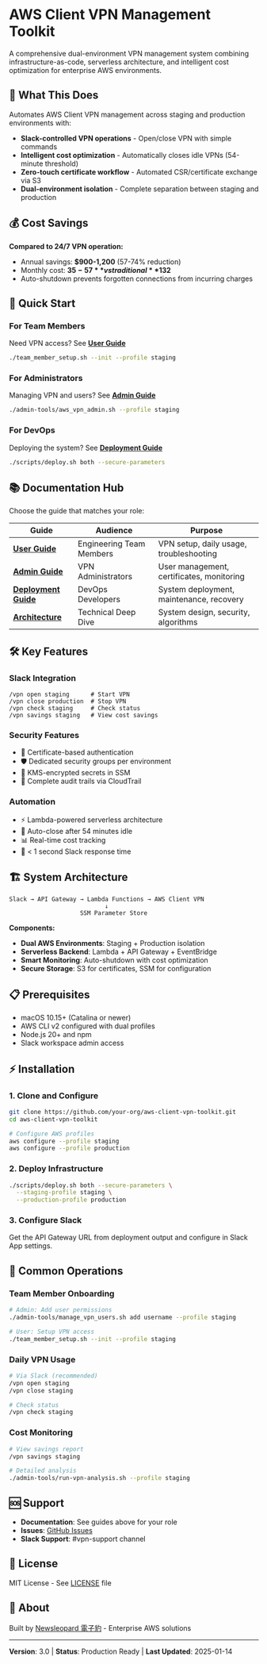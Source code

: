 # AWS Client VPN Management Toolkit

A comprehensive dual-environment VPN management system combining infrastructure-as-code, serverless architecture, and intelligent cost optimization for enterprise AWS environments.

## 🎯 What This Does

Automates AWS Client VPN management across staging and production environments with:

- **Slack-controlled VPN operations** - Open/close VPN with simple commands
- **Intelligent cost optimization** - Automatically closes idle VPNs (54-minute threshold)
- **Zero-touch certificate workflow** - Automated CSR/certificate exchange via S3
- **Dual-environment isolation** - Complete separation between staging and production

## 💰 Cost Savings

**Compared to 24/7 VPN operation:**

- Annual savings: **$900-1,200** (57-74% reduction)
- Monthly cost: **$35-57** vs traditional **$132**
- Auto-shutdown prevents forgotten connections from incurring charges

## 🚀 Quick Start

### For Team Members

Need VPN access? See [**User Guide**](docs/user-guide.md)

```bash
./team_member_setup.sh --init --profile staging
```

### For Administrators

Managing VPN and users? See [**Admin Guide**](docs/admin-guide.md)

```bash
./admin-tools/aws_vpn_admin.sh --profile staging
```

### For DevOps

Deploying the system? See [**Deployment Guide**](docs/deployment-guide.md)

```bash
./scripts/deploy.sh both --secure-parameters
```

## 📚 Documentation Hub

Choose the guide that matches your role:

| Guide | Audience | Purpose |
|-------|----------|---------|
| [**User Guide**](docs/user-guide.md) | Engineering Team Members | VPN setup, daily usage, troubleshooting |
| [**Admin Guide**](docs/admin-guide.md) | VPN Administrators | User management, certificates, monitoring |
| [**Deployment Guide**](docs/deployment-guide.md) | DevOps Developers | System deployment, maintenance, recovery |
| [**Architecture**](docs/architecture.md) | Technical Deep Dive | System design, security, algorithms |

## 🛠️ Key Features

### Slack Integration

```text
/vpn open staging      # Start VPN
/vpn close production  # Stop VPN
/vpn check staging     # Check status
/vpn savings staging   # View cost savings
```

### Security Features

- 🔐 Certificate-based authentication
- 🛡️ Dedicated security groups per environment
- 🔑 KMS-encrypted secrets in SSM
- 📝 Complete audit trails via CloudTrail

### Automation

- ⚡ Lambda-powered serverless architecture
- 🔄 Auto-close after 54 minutes idle
- 📊 Real-time cost tracking
- 🚀 < 1 second Slack response time

## 🏗️ System Architecture

```text
Slack → API Gateway → Lambda Functions → AWS Client VPN
                           ↓
                    SSM Parameter Store
```

**Components:**

- **Dual AWS Environments**: Staging + Production isolation
- **Serverless Backend**: Lambda + API Gateway + EventBridge
- **Smart Monitoring**: Auto-shutdown with cost optimization
- **Secure Storage**: S3 for certificates, SSM for configuration

## 📋 Prerequisites

- macOS 10.15+ (Catalina or newer)
- AWS CLI v2 configured with dual profiles
- Node.js 20+ and npm
- Slack workspace admin access

## ⚡ Installation

### 1. Clone and Configure

```bash
git clone https://github.com/your-org/aws-client-vpn-toolkit.git
cd aws-client-vpn-toolkit

# Configure AWS profiles
aws configure --profile staging
aws configure --profile production
```

### 2. Deploy Infrastructure

```bash
./scripts/deploy.sh both --secure-parameters \
  --staging-profile staging \
  --production-profile production
```

### 3. Configure Slack

Get the API Gateway URL from deployment output and configure in Slack App settings.

## 🔧 Common Operations

### Team Member Onboarding

```bash
# Admin: Add user permissions
./admin-tools/manage_vpn_users.sh add username --profile staging

# User: Setup VPN access
./team_member_setup.sh --init --profile staging
```

### Daily VPN Usage

```bash
# Via Slack (recommended)
/vpn open staging
/vpn close staging

# Check status
/vpn check staging
```

### Cost Monitoring

```bash
# View savings report
/vpn savings staging

# Detailed analysis
./admin-tools/run-vpn-analysis.sh --profile staging
```

## 🆘 Support

- **Documentation**: See guides above for your role
- **Issues**: [GitHub Issues](https://github.com/your-org/aws-client-vpn-toolkit/issues)
- **Slack Support**: #vpn-support channel

## 📄 License

MIT License - See [LICENSE](LICENSE) file

## 🏢 About

Built by [Newsleopard 電子豹](https://newsleopard.com) - Enterprise AWS solutions

---

**Version**: 3.0 | **Status**: Production Ready | **Last Updated**: 2025-01-14